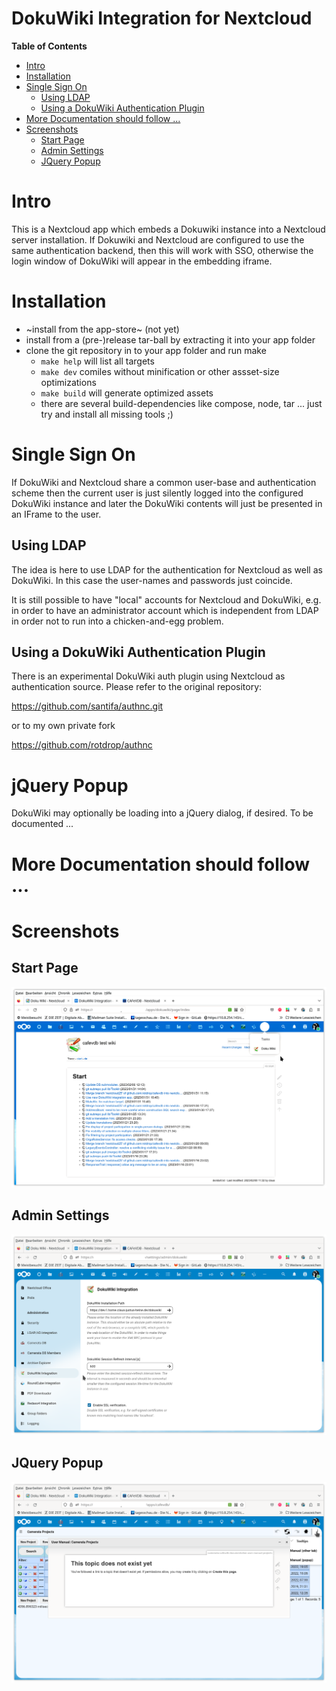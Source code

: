 DokuWiki Integration for Nextcloud
==================================

<!-- markdown-toc start - Don't edit this section. Run M-x markdown-toc-refresh-toc -->
**Table of Contents**

- [Intro](#intro)
- [Installation](#installation)
- [Single Sign On](#single-sign-on)
    - [Using LDAP](#using-ldap)
    - [Using a DokuWiki Authentication Plugin](#using-a-dokuwiki-authentication-plugin)
- [More Documentation should follow ...](#more-documentation-should-follow-)
- [Screenshots](#screenshots)
    - [Start Page](#start-page)
    - [Admin Settings](#admin-settings)
    - [JQuery Popup](#jquery-popup)

<!-- markdown-toc end -->

# Intro

This is a Nextcloud app which embeds a Dokuwiki instance into a
Nextcloud server installation. If Dokuwiki and Nextcloud are
configured to use the same authentication backend, then this will work
with SSO, otherwise the login window of DokuWiki will appear in the
embedding iframe.

# Installation

- ~install from the app-store~ (not yet)
- install from a (pre-)release tar-ball by extracting it into your app folder
- clone the git repository in to your app folder and run make
  - `make help` will list all targets
  - `make dev` comiles without minification or other assset-size optimizations
  - `make build` will generate optimized assets
  - there are several build-dependencies like compose, node, tar
    ... just try and install all missing tools ;)

# Single Sign On

If DokuWiki and Nextcloud share a common user-base and authentication
scheme then the current user is just silently logged into the
configured DokuWiki instance and later the DokuWiki contents will just
be presented in an IFrame to the user.

## Using LDAP

The idea is here to use LDAP for the authentication for Nextcloud as
well as DokuWiki. In this case the user-names and passwords just
coincide.

It is still possible to have "local" accounts for Nextcloud and
DokuWiki, e.g. in order to have an administrator account which is
independent from LDAP in order not to run into a chicken-and-egg
problem.

## Using a DokuWiki Authentication Plugin

There is an experimental DokuWiki auth plugin using Nextcloud as
authentication source. Please refer to the original repository:

https://github.com/santifa/authnc.git

or to my own private fork

https://github.com/rotdrop/authnc

# jQuery Popup

DokuWiki may optionally be loading into a jQuery dialog, if
desired. To be documented ...

# More Documentation should follow ...

# Screenshots

## Start Page

![file_list](contrib/screenshots/start-page.png)

## Admin Settings

![file_list](contrib/screenshots/admin-settings.png)

## JQuery Popup

![file_list](contrib/screenshots/jquery-popup.png)
